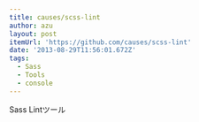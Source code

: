 ```yaml
---
title: causes/scss-lint
author: azu
layout: post
itemUrl: 'https://github.com/causes/scss-lint'
date: '2013-08-29T11:56:01.672Z'
tags:
  - Sass
  - Tools
  - console
---
```

Sass Lintツール
